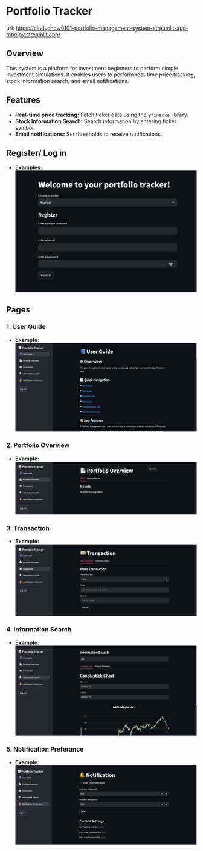 # Portfolio Tracker
url: https://cindychow0101-portfolio-management-system-streamlit-app-mpelpy.streamlit.app/

## Overview
This system is a platform for investment beginners to perform simple investment simulations. It enables users to perform real-time price tracking, stock information search, and email notifications. 

## Features
- **Real-time price tracking:** Fetch ticker data using the `yfinance` library.
- **Stock Information Search:** Search information by entering ticker symbol.
- **Email notifications:** Set thresholds to receive notifications.

## Register/ Log in
- **Examples:**
![Register](/images/register.png)

## Pages
### 1. User Guide
- **Example:**
![Guide](/images/guide.png)

### 2. Portfolio Overview
- **Example:**
![overview](/images/overview.png)

### 3. Transaction
- **Example:**
![Transaction](/images/transaction.png)

### 4. Information Search
- **Example:**
![Search](/images/search.png)

### 5. Notification Preferance
- **Example:**
![Notification](/images/notification.png)

